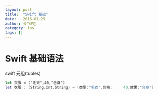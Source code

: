 ```yaml
---
layout: post
title:  "Swift 基础"
date:   2016-01-29
author: 会飞的🐷
category: ios
tags: []
---
```


# Swift 基础语法

swift 元组(tuples) 


```swift
let 衣服 = ("毛衣",40,"合身")
let 衣服 : (String,Int,String) = (类型:"毛衣",价格:     40,效果:"合身")
```






